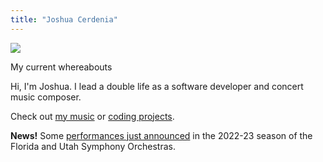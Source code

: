 ```yaml
---
title: "Joshua Cerdenia"
---
```


![](/images/marsh.jpeg)

<figcaption>My current whereabouts</figcaption>

Hi, I'm Joshua. I lead a double life as a software developer and concert music composer.

Check out [my music](https://music.cerdenia.com) or [coding projects](https://dev.cerdenia.com).

**News!** Some [performances just announced](https://music.cerdenia.com/news) in the 2022-23 season of the Florida and Utah Symphony Orchestras.